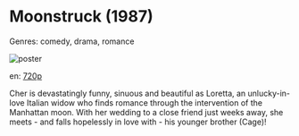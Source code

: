 # Moonstruck (1987)

Genres: comedy, drama, romance

![poster](http://image.tmdb.org/t/p/w500/2OIxyH2zMPYBzaECdIlX81Qc398.jpg)

en:
  [720p](magnet:?xt=urn:btih:990EAC5FEE7641D06F4D31EECB391082F95353A5&tr=udp://glotorrents.pw:6969/announce&tr=udp://tracker.opentrackr.org:1337/announce&tr=udp://torrent.gresille.org:80/announce&tr=udp://tracker.openbittorrent.com:80&tr=udp://tracker.coppersurfer.tk:6969&tr=udp://tracker.leechers-paradise.org:6969&tr=udp://p4p.arenabg.ch:1337&tr=udp://tracker.internetwarriors.net:1337)
  


Cher is devastatingly funny, sinuous and beautiful as Loretta, an unlucky-in-love Italian widow who finds romance through the intervention of the Manhattan moon. With her wedding to a close friend just weeks away, she meets - and falls hopelessly in love with - his younger brother (Cage)!